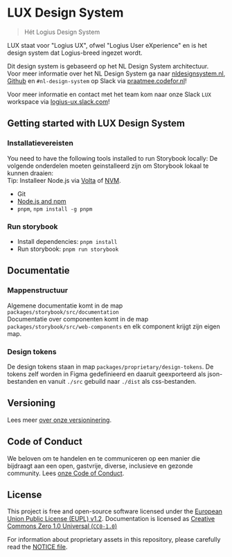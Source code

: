<!-- @license CC0-1.0 -->

# LUX Design System

> Hét Logius Design System

LUX staat voor "Logius UX", ofwel "Logius User eXperience" en is het design system dat Logius-breed ingezet wordt.

Dit design system is gebaseerd op het NL Design System architectuur.  
Voor meer informatie over het NL Design System ga naar [nldesignsystem.nl](https://www.nldesignsystem.nl/), [Github](https://github.com/nl-design-system) en `#nl-design-system` op Slack via [praatmee.codefor.nl](https://praatmee.codefor.nl)!

Voor meer informatie en contact met het team kom naar onze Slack `LUX` workspace via [logius-ux.slack.com](https://logius-ux.slack.com/)!

## Getting started with LUX Design System

### Installatievereisten

You need to have the following tools installed to run Storybook locally:
De volgende onderdelen moeten geinstalleerd zijn om Storybook lokaal te kunnen draaien:  
Tip: Installeer Node.js via [Volta](https://volta.sh/) of [NVM](https://github.com/nvm-sh/nvm/blob/master/README.md).

- Git
- [Node.js and npm](https://nodejs.org/en/)
- `pnpm`, `npm install -g pnpm`

### Run storybook

- Install dependencies: `pnpm install`
- Run storybook: `pnpm run storybook`

## Documentatie

### Mappenstructuur

Algemene documentatie komt in de map `packages/storybook/src/documentation`  
Documentatie over componenten komt in de map `packages/storybook/src/web-components` en elk component krijgt zijn eigen map.

### Design tokens

De design tokens staan in map `packages/proprietary/design-tokens`. De tokens zelf worden in Figma gedefinieerd en daaruit geexporteerd als json-bestanden en vanuit `./src` gebuild naar `./dist` als css-bestanden.

## Versioning

Lees meer [over onze versioninering](SEMVER.md).

## Code of Conduct

We beloven om te handelen en te communiceren op een manier die bijdraagt aan een open, gastvrije, diverse, inclusieve en gezonde community. Lees [onze Code of Conduct](CODE_OF_CONDUCT.nl.md).

## License

This project is free and open-source software licensed under the [European Union Public License (EUPL) v1.2](LICENSE.md). Documentation is licensed as [Creative Commons Zero 1.0 Universal (`CC0-1.0`)](https://creativecommons.org/publicdomain/zero/1.0/legalcode)

For information about proprietary assets in this repository, please carefully read the [NOTICE file](NOTICE.md).
